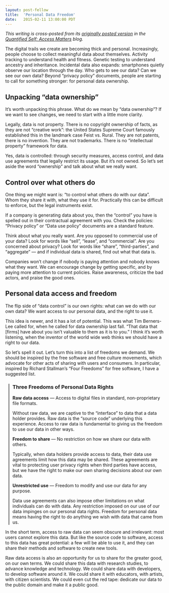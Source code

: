 ```yaml
---
layout: post-fellow
title:  'Personal Data Freedom'
date:   2015-02-11 13:00:00 PDT
---
```


_This writing is cross-posted from its
[originally posted version](https://medium.com/access-matters/personal-data-freedom-a0dc3d904be6) in the
[Quantified Self: Access Matters](https://medium.com/access-matters) blog._

The digital trails we create are becoming thick and personal. Increasingly, people choose to collect meaningful data about themselves. Activity tracking to understand health and fitness. Genetic testing to understand ancestry and inheritance. Incidental data also expands: smartphones quietly observe our location through the day. Who gets to see our data? Can we see our own data? Beyond “privacy policy” documents, people are starting to call for something stronger: for personal data ownership.

## Unpacking “data ownership”

It’s worth unpacking this phrase. What do we mean by “data ownership”? If we want to see changes, we need to start with a little more clarity.

Legally, data is not property. There is no copyright ownership of facts, as they are not “creative work”: the United States Supreme Court famously established this in the landmark case Feist vs. Rural. They are not patents, there is no invention. They are not trademarks. There is no “intellectual property” framework for data.

Yes, data is controlled: through security measures, access control, and data use agreements that legally restrict its usage. But it’s not owned. So let’s set aside the word “ownership” and talk about what we really want.

## Control over what others do

One thing we might want is: “to control what others do with our data”. Whom they share it with, what they use it for. Practically this can be difficult to enforce, but the legal instruments exist.

If a company is generating data about you, then the “control” you have is spelled out in their contractual agreement with you. Check the policies: “Privacy policy” or “Data use policy” documents are a standard feature.

Think about what you really want. Are you opposed to commercial use of your data? Look for words like “sell”, “lease”, and “commercial”. Are you concerned about privacy? Look for words like “share”, “third-parties”, and “aggregate” — and if individual data is shared, find out what that data is.

Companies won’t change if nobody is paying attention and nobody knows what they want. We can encourage change by getting specific, and by paying more attention to current policies. Raise awareness, criticize the bad actors, and praise the good ones.

## Personal data access and freedom

The flip side of “data control” is our own rights: what can we do with our own data? We want access to our personal data, and the right to use it.

This idea is newer, and it has a lot of potential. This was what Tim Berners-Lee called for, when he called for data ownership last fall. “That data that [firms] have about you isn’t valuable to them as it is to you.” I think it’s worth listening, when the inventor of the world wide web thinks we should have a right to our data.

So let’s spell it out. Let’s turn this into a list of freedoms we demand. We should be inspired by the free software and free culture movements, which advocate for other acts of sharing with users and consumers. In particular, inspired by Richard Stallman’s “Four Freedoms” for free software, I have a suggested list.

<div style="margin-left:10px;padding-left:10px;border-left:solid gray;">
<h3>Three Freedoms of Personal Data Rights</h3>

<p>
<b>Raw data access</b> — Access to digital files in standard, non-proprietary file formats.
</p>

<p>
Without raw data, we are captive to the “interface” to data that a data holder provides. Raw data is the “source code” underlying this experience. Access to raw data is fundamental to giving us the freedom to use our data in other ways.
</p>

<p>
<b>Freedom to share</b> — No restriction on how we share our data with others.
</p>

<p>
Typically, when data holders provide access to data, their data use agreements limit how this data may be shared. These agreements are vital to protecting user privacy rights when third parties have access, but we have the right to make our own sharing decisions about our own data.
</p>

<p>
<b>Unrestricted use</b> — Freedom to modify and use our data for any purpose.
</p>

<p>
Data use agreements can also impose other limitations on what individuals can do with data. Any restriction imposed on our use of our data impinges on our personal data rights. Freedom for personal data means having the right to do anything we wish with data that came from us.
</p>
</div>

In the short term, access to raw data can seem obscure and irrelevant: most users cannot explore this data. But like the source code to software, access to this data has great potential: a few will be able to use it, and they can share their methods and software to create new tools.

Raw data access is also an opportunity for us to share for the greater good, on our own terms. We could share this data with research studies, to advance knowledge and technology. We could share data with developers, to develop software around it. We could share it with educators, with artists, with citizen scientists. We could even cut the red tape: dedicate our data to the public domain and make it a public good.